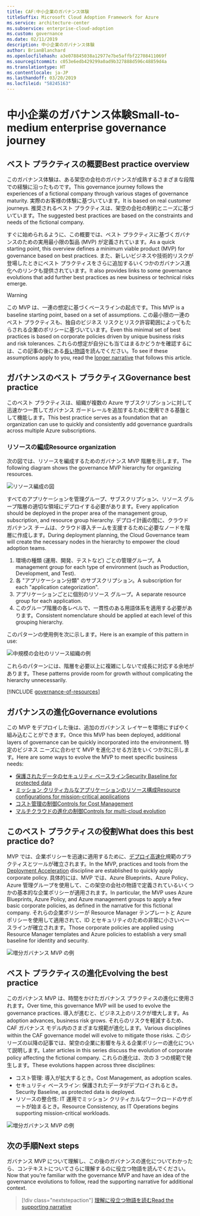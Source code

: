 ```yaml
---
title: CAF:中小企業のガバナンス体験
titleSuffix: Microsoft Cloud Adoption Framework for Azure
ms.service: architecture-center
ms.subservice: enterprise-cloud-adoption
ms.custom: governance
ms.date: 02/11/2019
description: 中小企業のガバナンス体験
author: BrianBlanchard
ms.openlocfilehash: a3e078845038a12977e7be5affbf22708411069f
ms.sourcegitcommit: c053e6edb429299a0ad9b327888d596c48859d4a
ms.translationtype: HT
ms.contentlocale: ja-JP
ms.lasthandoff: 03/20/2019
ms.locfileid: "58245163"
---
```

# <a name="small-to-medium-enterprise-governance-journey"></a><span data-ttu-id="483e1-103">中小企業のガバナンス体験</span><span class="sxs-lookup"><span data-stu-id="483e1-103">Small-to-medium enterprise governance journey</span></span>

## <a name="best-practice-overview"></a><span data-ttu-id="483e1-104">ベスト プラクティスの概要</span><span class="sxs-lookup"><span data-stu-id="483e1-104">Best practice overview</span></span>

<span data-ttu-id="483e1-105">このガバナンス体験は、ある架空の会社のガバナンスが成熟するさまざまな段階での経験に沿ったものです。</span><span class="sxs-lookup"><span data-stu-id="483e1-105">This governance journey follows the experiences of a fictional company through various stages of governance maturity.</span></span> <span data-ttu-id="483e1-106">実際のお客様の体験に基づいています。</span><span class="sxs-lookup"><span data-stu-id="483e1-106">It is based on real customer journeys.</span></span> <span data-ttu-id="483e1-107">推奨されるベスト プラクティスは、架空の会社の制約とニーズに基づいています。</span><span class="sxs-lookup"><span data-stu-id="483e1-107">The suggested best practices are based on the constraints and needs of the fictional company.</span></span>

<span data-ttu-id="483e1-108">すぐに始められるように、この概要では、ベスト プラクティスに基づくガバナンスのための実用最小限の製品 (MVP) が定義されています。</span><span class="sxs-lookup"><span data-stu-id="483e1-108">As a quick starting point, this overview defines a minimum viable product (MVP) for governance based on best practices.</span></span> <span data-ttu-id="483e1-109">また、新しいビジネスや技術的リスクが登場したときにベスト プラクティスをさらに追加するいくつかのガバナンス進化へのリンクも提供されています。</span><span class="sxs-lookup"><span data-stu-id="483e1-109">It also provides links to some governance evolutions that add further best practices as new business or technical risks emerge.</span></span>

> [!WARNING]
> <span data-ttu-id="483e1-110">この MVP は、一連の想定に基づくベースラインの起点です。</span><span class="sxs-lookup"><span data-stu-id="483e1-110">This MVP is a baseline starting point, based on a set of assumptions.</span></span> <span data-ttu-id="483e1-111">この最小限の一連のベスト プラクティスも、独自のビジネス リスクとリスク許容範囲によってもたらされる企業のポリシーに基づいています。</span><span class="sxs-lookup"><span data-stu-id="483e1-111">Even this minimal set of best practices is based on corporate policies driven by unique business risks and risk tolerances.</span></span> <span data-ttu-id="483e1-112">これらの想定が自分にも当てはまるかどうかを確認するには、この記事の後にある[長い物語](./narrative.md)を読んでください。</span><span class="sxs-lookup"><span data-stu-id="483e1-112">To see if these assumptions apply to you, read the [longer narrative](./narrative.md) that follows this article.</span></span>

## <a name="governance-best-practice"></a><span data-ttu-id="483e1-113">ガバナンスのベスト プラクティス</span><span class="sxs-lookup"><span data-stu-id="483e1-113">Governance best practice</span></span>

<span data-ttu-id="483e1-114">このベスト プラクティスは、組織が複数の Azure サブスクリプションに対して迅速かつ一貫してガバナンス ガードレールを追加するために使用できる基盤として機能します。</span><span class="sxs-lookup"><span data-stu-id="483e1-114">This best practice serves as a foundation that an organization can use to quickly and consistently add governance guardrails across multiple Azure subscriptions.</span></span>

### <a name="resource-organization"></a><span data-ttu-id="483e1-115">リソースの編成</span><span class="sxs-lookup"><span data-stu-id="483e1-115">Resource organization</span></span>

<span data-ttu-id="483e1-116">次の図では、リソースを編成するためのガバナンス MVP 階層を示します。</span><span class="sxs-lookup"><span data-stu-id="483e1-116">The following diagram shows the governance MVP hierarchy for organizing resources.</span></span>

![リソース編成の図](../../../_images/governance/resource-organization.png)

<span data-ttu-id="483e1-118">すべてのアプリケーションを管理グループ、サブスクリプション、リソース グループ階層の適切な領域にデプロイする必要があります。</span><span class="sxs-lookup"><span data-stu-id="483e1-118">Every application should be deployed in the proper area of the management group, subscription, and resource group hierarchy.</span></span> <span data-ttu-id="483e1-119">デプロイ計画の間に、クラウド ガバナンス チームは、クラウド導入チームを支援するために必要なノードを階層に作成します。</span><span class="sxs-lookup"><span data-stu-id="483e1-119">During deployment planning, the Cloud Governance team will create the necessary nodes in the hierarchy to empower the cloud adoption teams.</span></span>  

1. <span data-ttu-id="483e1-120">環境の種類 (運用、開発、テストなど) ごとの管理グループ。</span><span class="sxs-lookup"><span data-stu-id="483e1-120">A management group for each type of environment (such as Production, Development, and Test).</span></span>
2. <span data-ttu-id="483e1-121">各 "アプリケーション分類" のサブスクリプション。</span><span class="sxs-lookup"><span data-stu-id="483e1-121">A subscription for each "application categorization".</span></span>
3. <span data-ttu-id="483e1-122">アプリケーションごとに個別のリソース グループ。</span><span class="sxs-lookup"><span data-stu-id="483e1-122">A separate resource group for each application.</span></span>
4. <span data-ttu-id="483e1-123">このグループ階層の各レベルで、一貫性のある用語体系を適用する必要があります。</span><span class="sxs-lookup"><span data-stu-id="483e1-123">Consistent nomenclature should be applied at each level of this grouping hierarchy.</span></span>

<span data-ttu-id="483e1-124">このパターンの使用例を次に示します。</span><span class="sxs-lookup"><span data-stu-id="483e1-124">Here is an example of this pattern in use:</span></span>

![中規模の会社のリソース組織の例](../../../_images/governance/mid-market-resource-organization.png)

<span data-ttu-id="483e1-126">これらのパターンには、階層を必要以上に複雑にしないで成長に対応する余地があります。</span><span class="sxs-lookup"><span data-stu-id="483e1-126">These patterns provide room for growth without complicating the hierarchy unnecessarily.</span></span>

[!INCLUDE [governance-of-resources](../../../../../includes/cloud-adoption/governance/governance-of-resources.md)]

## <a name="governance-evolutions"></a><span data-ttu-id="483e1-127">ガバナンスの進化</span><span class="sxs-lookup"><span data-stu-id="483e1-127">Governance evolutions</span></span>

<span data-ttu-id="483e1-128">この MVP をデプロイした後は、追加のガバナンス レイヤーを環境にすばやく組み込むことができます。</span><span class="sxs-lookup"><span data-stu-id="483e1-128">Once this MVP has been deployed, additional layers of governance can be quickly incorporated into the environment.</span></span> <span data-ttu-id="483e1-129">特定のビジネス ニーズに合わせて MVP を進化させる方法をいくつか次に示します。</span><span class="sxs-lookup"><span data-stu-id="483e1-129">Here are some ways to evolve the MVP to meet specific business needs:</span></span>

- [<span data-ttu-id="483e1-130">保護されたデータのセキュリティ ベースライン</span><span class="sxs-lookup"><span data-stu-id="483e1-130">Security Baseline for protected data</span></span>](./security-baseline-evolution.md)
- [<span data-ttu-id="483e1-131">ミッション クリティカルなアプリケーションのリソース構成</span><span class="sxs-lookup"><span data-stu-id="483e1-131">Resource configurations for mission-critical applications</span></span>](./resource-consistency-evolution.md)
- [<span data-ttu-id="483e1-132">コスト管理の制御</span><span class="sxs-lookup"><span data-stu-id="483e1-132">Controls for Cost Management</span></span>](./cost-management-evolution.md)
- [<span data-ttu-id="483e1-133">マルチクラウドの進化の制御</span><span class="sxs-lookup"><span data-stu-id="483e1-133">Controls for multi-cloud evolution</span></span>](./multi-cloud-evolution.md)

<!-- markdownlint-disable MD026 -->

## <a name="what-does-this-best-practice-do"></a><span data-ttu-id="483e1-134">このベスト プラクティスの役割</span><span class="sxs-lookup"><span data-stu-id="483e1-134">What does this best practice do?</span></span>

<span data-ttu-id="483e1-135">MVP では、企業ポリシーを迅速に適用するために、[デプロイ高速化](../../deployment-acceleration/overview.md)規範のプラクティスとツールが確立されます。</span><span class="sxs-lookup"><span data-stu-id="483e1-135">In the MVP, practices and tools from the [Deployment Acceleration](../../deployment-acceleration/overview.md) discipline are established to quickly apply corporate policy.</span></span> <span data-ttu-id="483e1-136">具体的には、MVP では、Azure Blueprints、Azure Policy、Azure 管理グループを使用して、この架空の会社の物語で定義されているいくつかの基本的な企業ポリシーが適用されます。</span><span class="sxs-lookup"><span data-stu-id="483e1-136">In particular, the MVP uses Azure Blueprints, Azure Policy, and Azure management groups to apply a few basic corporate policies, as defined in the narrative for this fictional company.</span></span> <span data-ttu-id="483e1-137">それらの企業ポリシーが Resource Manager テンプレートと Azure ポリシーを使用して適用されて、ID とセキュリティのための非常に小さいベースラインが確立されます。</span><span class="sxs-lookup"><span data-stu-id="483e1-137">Those corporate policies are applied using Resource Manager templates and Azure policies to establish a very small baseline for identity and security.</span></span>

![増分ガバナンス MVP の例](../../../_images/governance/governance-mvp.png)

## <a name="evolving-the-best-practice"></a><span data-ttu-id="483e1-139">ベスト プラクティスの進化</span><span class="sxs-lookup"><span data-stu-id="483e1-139">Evolving the best practice</span></span>

<span data-ttu-id="483e1-140">このガバナンス MVP は、時間をかけたガバナンス プラクティスの進化に使用されます。</span><span class="sxs-lookup"><span data-stu-id="483e1-140">Over time, this governance MVP will be used to evolve the governance practices.</span></span> <span data-ttu-id="483e1-141">導入が進むと、ビジネス上のリスクが増大します。</span><span class="sxs-lookup"><span data-stu-id="483e1-141">As adoption advances, business risk grows.</span></span> <span data-ttu-id="483e1-142">それらのリスクを軽減するため、CAF ガバナンス モデル内のさまざまな規範が進化します。</span><span class="sxs-lookup"><span data-stu-id="483e1-142">Various disciplines within the CAF governance model will evolve to mitigate those risks.</span></span> <span data-ttu-id="483e1-143">このシリーズの以降の記事では、架空の企業に影響を与える企業ポリシーの進化について説明します。</span><span class="sxs-lookup"><span data-stu-id="483e1-143">Later articles in this series discuss the evolution of corporate policy affecting the fictional company.</span></span> <span data-ttu-id="483e1-144">これらの進化は、次の 3 つの規範で発生します。</span><span class="sxs-lookup"><span data-stu-id="483e1-144">These evolutions happen across three disciplines:</span></span>

- <span data-ttu-id="483e1-145">コスト管理: 導入が拡大するとき。</span><span class="sxs-lookup"><span data-stu-id="483e1-145">Cost Management, as adoption scales.</span></span>
- <span data-ttu-id="483e1-146">セキュリティ ベースライン: 保護されたデータがデプロイされるとき。</span><span class="sxs-lookup"><span data-stu-id="483e1-146">Security Baseline, as protected data is deployed.</span></span>
- <span data-ttu-id="483e1-147">リソースの整合性: IT 運用でミッション クリティカルなワークロードのサポートが始まるとき。</span><span class="sxs-lookup"><span data-stu-id="483e1-147">Resource Consistency, as IT Operations begins supporting mission-critical workloads.</span></span>

![増分ガバナンス MVP の例](../../../_images/governance/governance-evolution.png)

## <a name="next-steps"></a><span data-ttu-id="483e1-149">次の手順</span><span class="sxs-lookup"><span data-stu-id="483e1-149">Next steps</span></span>

<span data-ttu-id="483e1-150">ガバナンス MVP について理解し、この後のガバナンスの進化についてわかったら、コンテキストについてさらに理解するのに役立つ物語を読んでください。</span><span class="sxs-lookup"><span data-stu-id="483e1-150">Now that you’re familiar with the governance MVP and have an idea of the governance evolutions to follow, read the supporting narrative for additional context.</span></span>

> [!div class="nextstepaction"]
> [<span data-ttu-id="483e1-151">理解に役立つ物語を読む</span><span class="sxs-lookup"><span data-stu-id="483e1-151">Read the supporting narrative</span></span>](./narrative.md)
